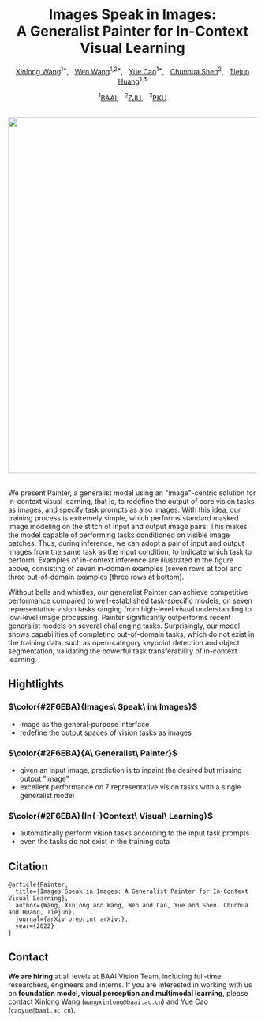 <div align="center">
<h1>Images Speak in Images: <br>A Generalist Painter for In-Context Visual Learning </h1>

[Xinlong Wang](https://www.xloong.wang/)<sup>1*</sup>, &nbsp; [Wen Wang](https://scholar.google.com/citations?user=1ks0R04AAAAJ&hl)<sup>1,2*</sup>, &nbsp; [Yue Cao](http://yue-cao.me/)<sup>1*</sup>, &nbsp; [Chunhua Shen](https://cshen.github.io/)<sup>2</sup>, &nbsp; [Tiejun Huang](https://scholar.google.com/citations?user=knvEK4AAAAAJ&hl=en)<sup>1,3</sup>

<sup>1</sup>[BAAI](https://www.baai.ac.cn/english.html), &nbsp; <sup>2</sup>[ZJU](https://www.zju.edu.cn/english/), &nbsp; <sup>3</sup>[PKU](https://english.pku.edu.cn/)




<br>
  
<image src="teaser.jpg" width="720px" />
<br>

</div>

<br>

We present Painter, a generalist model using an "image"-centric solution for in-context visual learning, that is, to redefine the output of core vision tasks as images, and specify task prompts as also images. With this idea, our training process is extremely simple, which performs standard masked image modeling on the stitch of input and output image pairs. This makes the model capable of performing tasks conditioned on visible image patches. Thus, during inference, we can adopt a pair of input and output images from the same task as the input condition, to indicate which task to perform. Examples of in-context inference are illustrated in the figure above, consisting of seven in-domain examples (seven rows at top) and three out-of-domain examples (three rows at bottom). 

Without bells and whistles, our generalist Painter can achieve competitive performance compared to well-established task-specific models, on seven representative vision tasks ranging from high-level visual understanding to low-level image processing. 
Painter significantly outperforms recent generalist models on several challenging tasks.
Surprisingly, our model shows capabilities of completing out-of-domain tasks, which do not exist in the training data, such as open-category keypoint detection and object segmentation, validating the powerful task transferability of in-context learning. 


## Hightlights

### $\color{#2F6EBA}{Images\ Speak\ in\ Images}$ 

- image as the general-purpose interface
- redefine the output spaces of vision tasks as images

### $\color{#2F6EBA}{A\ Generalist\ Painter}$ 

- given an input image, prediction is to inpaint the desired but missing output "image"
- excellent performance on 7 representative vision tasks with a single generalist model

### $\color{#2F6EBA}{In{-}Context\ Visual\ Learning}$  
- automatically perform vision tasks according to the input task prompts 
- even the tasks do not exist in the training data


## Citation

```
@article{Painter,
  title={Images Speak in Images: A Generalist Painter for In-Context Visual Learning},
  author={Wang, Xinlong and Wang, Wen and Cao, Yue and Shen, Chunhua and Huang, Tiejun},
  journal={arXiv preprint arXiv:},
  year={2022}
}
```

## Contact

**We are hiring** at all levels at BAAI Vision Team, including full-time researchers, engineers and interns. 
If you are interested in working with us on **foundation model, visual perception and multimodal learning**, please contact [Xinlong Wang](https://www.xloong.wang/) (`wangxinlong@baai.ac.cn`) and [Yue Cao](http://yue-cao.me/) (`caoyue@baai.ac.cn`).

